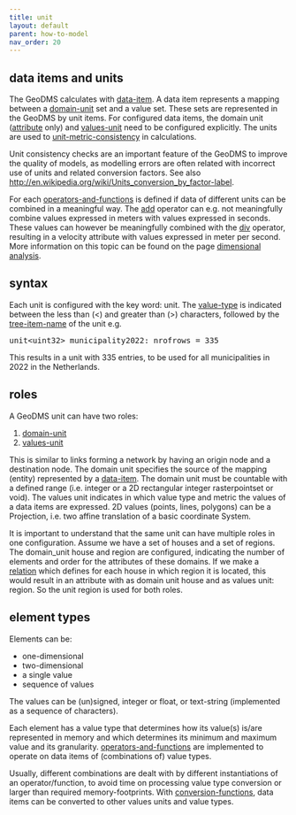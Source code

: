 ```yaml
---
title: unit
layout: default
parent: how-to-model
nav_order: 20
---
```

## data items and units

The GeoDMS calculates with [data-item](data-item). A data item represents a mapping between a [domain-unit](domain-unit) set and a value set. These sets are represented in the GeoDMS by unit items. For configured data items, the domain unit ([attribute](attribute) only) and [values-unit](values-unit) need to be configured
explicitly. The units are used to [unit-metric-consistency](unit-metric-consistency) in calculations.

Unit consistency checks are an important feature of the GeoDMS to improve the quality of models, as modelling errors are often related with incorrect use of units and related conversion factors. See also <http://en.wikipedia.org/wiki/Units_conversion_by_factor-label>.

For each [operators-and-functions](operators-and-functions) is defined if data of different units can be combined in a meaningful way.
The [add](add) operator can e.g. not meaningfully combine values expressed in meters with values expressed in seconds. These values can however be meaningfully combined with the [div](div) operator, resulting in a velocity attribute with values expressed in meter per second. More information on this topic can be found on the page [dimensional analysis](wikipedia:Dimensional_analysis "wikilink").

## syntax

Each unit is configured with the key word: unit. The [value-type](value-type) is indicated between the less than (\<) and greater than (>) characters, followed by the [tree-item-name](tree-item-name) of the unit e.g.

<pre>
unit&lt;uint32&gt; municipality2022: nrofrows = 335
</pre>

This results in a unit with 335 entries, to be used for all municipalities in 2022 in the Netherlands. 

## roles

A GeoDMS unit can have two roles:

1.  [domain-unit](domain-unit)
2.  [values-unit](values-unit)

This is similar to links forming a network by having an origin node and a destination node. The domain unit specifies the source of the mapping (entity) represented by a [data-item](data-item). The domain unit must be countable with a defined range (i.e. integer or a 2D rectangular integer rasterpointset or void). The values unit indicates in which value type and metric the values of a data items are expressed. 2D values (points, lines, polygons) can be a Projection, i.e. two affine translation of a basic coordinate System.

It is important to understand that the same unit can have multiple roles in one configuration. Assume we have a set of houses and a set of regions. The domain_unit house and region are configured, indicating the number of elements and order for the attributes of these domains. If we make a [relation](relation) which defines for each house in which region it is located, this would result in an attribute with as domain unit house and as values unit: region. So the unit region is used for both roles.

## element types

Elements can be:
-   one-dimensional
-   two-dimensional
-   a single value
-   sequence of values

The values can be (un)signed, integer or float, or text-string (implemented as a sequence of characters).

Each element has a value type that determines how its value(s) is/are represented in memory and which determines its minimum and maximum value and its granularity. [operators-and-functions](operators-and-functions) are implemented to operate on data items of (combinations of) value types.

Usually, different combinations are dealt with by different instantiations of an operator/function, to avoid time on processing value type conversion or larger than required memory-footprints. With [conversion-functions](conversion-functions), data items can be converted to other values units and value types.